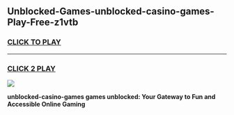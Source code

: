 
## Unblocked-Games-unblocked-casino-games-Play-Free-z1vtb
<h3>
<a href="https://premium76.site?title=unblocked-casino-games&ref=20A">CLICK TO PLAY</a></h3>
<hr>

<h3>
<a href="https://premium76.site?title=unblocked-casino-games&ref=20A">CLICK 2 PLAY</a>
  
</h3>

<a href="https://premium76.site?title=unblocked-casino-games&ref=20A"><img src="https://clearcache.store/games.png"></a>


**unblocked-casino-games games unblocked: Your Gateway to Fun and Accessible Online Gaming**
